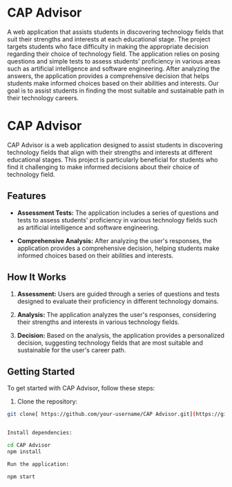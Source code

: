 # CAP Advisor
A web application that assists students in discovering technology fields that suit their strengths and interests at each educational stage. The project targets students who face difficulty in making the appropriate decision regarding their choice of technology field. The application relies on posing questions and simple tests to assess students' proficiency in various areas such as artificial intelligence and software engineering. After analyzing the answers, the application provides a comprehensive decision that helps students make informed choices based on their abilities and interests. Our goal is to assist students in finding the most suitable and sustainable path in their technology careers.




# CAP Advisor

CAP Advisor is a web application designed to assist students in discovering technology fields that align with their strengths and interests at different educational stages. This project is particularly beneficial for students who find it challenging to make informed decisions about their choice of technology field.

## Features

- **Assessment Tests:** The application includes a series of questions and tests to assess students' proficiency in various technology fields such as artificial intelligence and software engineering.

- **Comprehensive Analysis:** After analyzing the user's responses, the application provides a comprehensive decision, helping students make informed choices based on their abilities and interests.

## How It Works

1. **Assessment:** Users are guided through a series of questions and tests designed to evaluate their proficiency in different technology domains.

2. **Analysis:** The application analyzes the user's responses, considering their strengths and interests in various technology fields.

3. **Decision:** Based on the analysis, the application provides a personalized decision, suggesting technology fields that are most suitable and sustainable for the user's career path.

## Getting Started

To get started with CAP Advisor, follow these steps:

1. Clone the repository:

```bash
git clone[ https://github.com/your-username/CAP Advisor.git](https://github.com/YazanMoqanasaa/CAP-Adviser)


Install dependencies:

cd CAP Advisor
npm install

Run the application:

npm start
